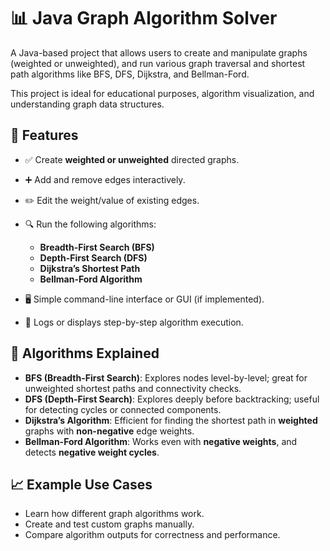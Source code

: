 # 📊 Java Graph Algorithm Solver

A Java-based project that allows users to create and manipulate graphs (weighted or unweighted), and run various graph traversal and shortest path algorithms like BFS, DFS, Dijkstra, and Bellman-Ford.

This project is ideal for educational purposes, algorithm visualization, and understanding graph data structures.

## 🌟 Features

* ✅ Create **weighted or unweighted** directed graphs.
* ➕ Add and remove edges interactively.
* ✏️ Edit the weight/value of existing edges.
* 🔍 Run the following algorithms:

  * **Breadth-First Search (BFS)**
  * **Depth-First Search (DFS)**
  * **Dijkstra’s Shortest Path**
  * **Bellman-Ford Algorithm**
* 🖥️ Simple command-line interface or GUI (if implemented).
* 📄 Logs or displays step-by-step algorithm execution.

## 🧠 Algorithms Explained

* **BFS (Breadth-First Search)**: Explores nodes level-by-level; great for unweighted shortest paths and connectivity checks.
* **DFS (Depth-First Search)**: Explores deeply before backtracking; useful for detecting cycles or connected components.
* **Dijkstra’s Algorithm**: Efficient for finding the shortest path in **weighted** graphs with **non-negative** edge weights.
* **Bellman-Ford Algorithm**: Works even with **negative weights**, and detects **negative weight cycles**.


## 📈 Example Use Cases

* Learn how different graph algorithms work.
* Create and test custom graphs manually.
* Compare algorithm outputs for correctness and performance.
